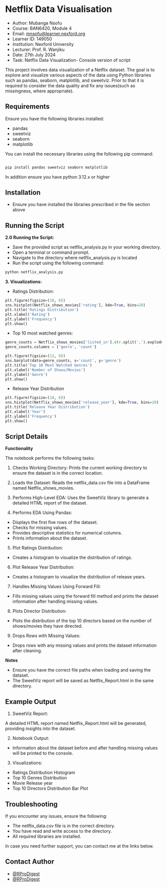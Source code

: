 
# Netflix Data Visualisation

- Author: Mubanga Nsofu
- Course: BAN6420, Module 4
- Email: mnsofu@learner.nexford.org
- Learner ID: 149050
- Institution: Nexford University
- Lecturer: Prof. R. Wanjiku
- Date: 27th July 2024
- Task: Netflix Data Visualization- Console version of script

This project involves data visualization of a Netflix dataset. The goal is to explore and visualize various aspects of the data using Python libraries such as pandas, seaborn, matplotlib, and sweetviz. Prior to that it is required to consider the data quality and fix any issues(such as missingness, where appropriate).




## Requirements

Ensure you have the following libraries installed:

- pandas
- sweetviz
- seaborn
- matplotlib

You can install the necessary libraries using the following pip command:

```python

pip install pandas sweetviz seaborn matplotlib

```

In addition ensure you have python 3.12.x or higher

## Installation

- Ensure you have installed the libraries prescribed in the file section above
## Running the Script

**2.0 Running the Script:**

- Save the provided script as netflix_analysis.py in your working directory.
- Open a terminal or command prompt.
- Navigate to the directory where netflix_analysis.py is located
- Run the script using the following command:

```python
python netflix_analysis.py

```
**3. Visualizations:**
- Ratings Distribution:

```python
plt.figure(figsize=(10, 6))
sns.histplot(Netflix_shows_movies['rating'], kde=True, bins=20)
plt.title('Ratings Distribution')
plt.xlabel('Rating')
plt.ylabel('Frequency')
plt.show()
```
- Top 10 most watched genres: 

```python
genre_counts = Netflix_shows_movies['listed_in'].str.split(',').explode().value_counts().head(10).reset_index()
genre_counts.columns = ['genre', 'count']

plt.figure(figsize=(12, 8))
sns.barplot(data=genre_counts, x='count', y='genre')
plt.title('Top 10 Most Watched Genres')
plt.xlabel('Number of Shows/Movies')
plt.ylabel('Genre')
plt.show()
```

- Release Year Distribution

```python
plt.figure(figsize=(10, 6))
sns.histplot(Netflix_shows_movies['release_year'], kde=True, bins=20)
plt.title('Release Year Distribution')
plt.xlabel('Year')
plt.ylabel('Frequency')
plt.show()
```

## Script Details

**Functionality**

The notebook performs the following tasks:

1. Checks Working Directory:
Prints the current working directory to ensure the dataset is in the correct location.

2. Loads the Dataset:
Reads the netflix_data.csv file into a DataFrame named Netflix_shows_movies.

3. Performs High-Level EDA:
Uses the SweetViz library to generate a detailed HTML report of the dataset.

4. Performs EDA Using Pandas:

- Displays the first five rows of the dataset.
- Checks for missing values.
- Provides descriptive statistics for numerical columns.
- Prints information about the dataset.

5.  Plot Ratings Distribution:

- Creates a histogram to visualize the distribution of ratings.

6. Plot Release Year Distribution:

- Creates a histogram to visualize the distribution of release years.

7. Handles Missing Values Using Forward Fill:

- Fills missing values using the forward fill method and prints the dataset information after handling missing values.

8. Plots Director Distribution:

- Plots the distribution of the top 10 directors based on the number of shows/movies they have directed.

9. Drops Rows with Missing Values:

- Drops rows with any missing values and prints the dataset information after cleaning.


**Notes**
- Ensure you have the correct file paths when loading and saving the dataset.
- The SweetViz report will be saved as Netflix_Report.html in the same directory.
## Example Output

1. SweetViz Report:

A detailed HTML report named Netflix_Report.html will be generated, providing insights into the dataset.

2. Notebook Output:

- Information about the dataset before and after handling missing values will be printed to the console.

3. Visualizations:

- Ratings Distribution Histogram
- Top 10 Genres Distribution
- Movie Release year
- Top 10 Directors Distribution Bar Plot
## Troubleshooting

If you encounter any issues, ensure the following:

- The netflix_data.csv file is in the correct directory.
- You have read and write access to the directory.
- All required libraries are installed.

In case you need further support, you can contact me at the links below.
## Contact Author

- [@RProDigest](https://www.github.com/RProDigest)
- [@RProDigest](https://www.twitter.com/RProDigest)

